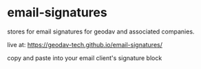 # email-signatures
stores for email signatures for geodav and associated companies.

live at: https://geodav-tech.github.io/email-signatures/

copy and paste into your email client's signature block